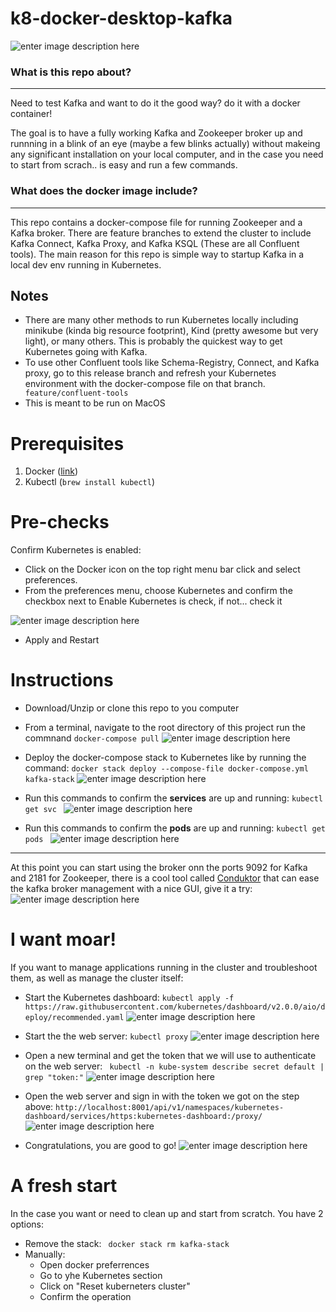 

# k8-docker-desktop-kafka

![enter image description here](https://www.kaaproject.org/uploads/2018/10/client-on-host-kafka-in-docker-wrong.png)

### What is this repo about? 
---
Need to test Kafka and want to do it the good way? do it with a docker container!

The goal is to have a fully working Kafka and Zookeeper broker up and runnning in a blink of an eye (maybe a few blinks actually) without makeing any significant installation on your local computer, and in the case you need to start from scrach.. is easy and run a few commands.

### What does the docker image include? 
---

This repo contains a docker-compose file for running Zookeeper and a Kafka broker. There are feature branches to extend the cluster to include Kafka Connect, Kafka Proxy, and Kafka KSQL (These are all Confluent tools).
The main reason for this repo is simple way to startup Kafka in a local dev env running in Kubernetes.

## Notes
- There are many other methods to run Kubernetes locally including minikube (kinda big resource footprint), Kind (pretty awesome but very light), or many others. This is probably the quickest way to get Kubernetes going with Kafka.
- To use other Confluent tools like Schema-Registry, Connect, and Kafka proxy, go to this release branch and refresh your Kubernetes environment with the docker-compose file on that branch. 
``` feature/confluent-tools```
- This is meant to be run on MacOS



# Prerequisites

1. Docker ([link](https://docs.docker.com/get-docker/))
2. Kubectl (`brew install kubectl`) 

# Pre-checks

Confirm Kubernetes is enabled:
- Click on the Docker icon on the top right menu bar click and select preferences. 
- From the preferences menu, choose Kubernetes and confirm the checkbox next to Enable Kubernetes is check, if not... check it

![enter image description here](https://i.imgur.com/5uJoQzI.jpg)
- Apply and Restart

# Instructions

- Download/Unzip or clone this repo to you computer
- From a terminal, navigate to the root directory of this project run the commnand `docker-compose pull`
![enter image description here](https://i.imgur.com/0r0x8sn.jpg)
- Deploy the docker-compose stack to Kubernetes like by running the command:
```docker stack deploy --compose-file docker-compose.yml kafka-stack```
![enter image description here](https://i.imgur.com/0a9sFuu.jpg)

- Run this commands to confirm the **services** are up and running:  ```kubectl get svc ```
![enter image description here](https://i.imgur.com/BU4yGQv.jpg)
- Run this commands to confirm the **pods** are up and running: ```kubectl get pods ```
![enter image description here](https://i.imgur.com/ZbsJ0cq.jpg)
---
At this point you can start using the broker onn the ports 9092 for Kafka and 2181 for Zookeeper, there is a cool tool called [Conduktor](https://www.conduktor.io/) that can ease the kafka broker management with a nice GUI, give it a try:
![enter image description here](https://i.imgur.com/9pCnFru.jpg)

# I want moar!

If you want to manage applications running in the cluster and troubleshoot them, as well as manage the cluster itself:

- Start the Kubernetes dashboard: ```kubectl apply -f https://raw.githubusercontent.com/kubernetes/dashboard/v2.0.0/aio/deploy/recommended.yaml```
![enter image description here](https://i.imgur.com/rLnT1IF.jpg)

- Start the the web server: ``` kubectl proxy ```
![enter image description here](https://i.imgur.com/xh183vY.jpg)

- Open a new terminal and get the token that we will use to authenticate on the web server: ``` kubectl -n kube-system describe secret default | grep "token:"```
![enter image description here](https://i.imgur.com/KmKBfJq.jpg)

- Open the web server and sign in with the token we got on the step above: 
``` http://localhost:8001/api/v1/namespaces/kubernetes-dashboard/services/https:kubernetes-dashboard:/proxy/ ```
![enter image description here](https://i.imgur.com/KDJd2Fm.jpg)


- Congratulations, you are good to go!
![enter image description here](https://i.imgur.com/Oe3SwqX.png)

# A fresh start

In the case you want or need to clean up and start from scratch. You have 2 options:
- Remove the stack: ``` docker stack rm kafka-stack```
- Manually:
	- Open docker preferrences
	- Go to yhe Kubernetes section
	- Click on "Reset kuberneters cluster"
	- Confirm the operation